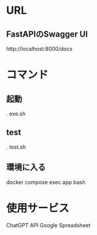 
# URL

## FastAPIのSwagger UI
http://localhost:8000/docs

# コマンド

## 起動
. exe.sh

## test
. test.sh

## 環境に入る
docker compose exec app bash

# 使用サービス
ChatGPT API
Google Spreadsheet
